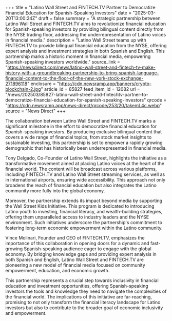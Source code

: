 +++
title = "Latino Wall Street and FINTECH.TV Partner to Democratize Financial Education for Spanish-Speaking Investors"
date = "2025-03-20T13:00:24Z"
draft = false
summary = "A strategic partnership between Latino Wall Street and FINTECH.TV aims to revolutionize financial education for Spanish-speaking investors by providing bilingual content directly from the NYSE trading floor, addressing the underrepresentation of Latino voices in financial media."
description = "Latino Wall Street teams up with FINTECH.TV to provide bilingual financial education from the NYSE, offering expert analysis and investment strategies in both Spanish and English. This partnership marks a historic moment in financial media, empowering Spanish-speaking investors worldwide."
source_link = "https://newsdirect.com/news/latino-wall-street-and-fintech-tv-make-history-with-a-groundbreaking-partnership-to-bring-spanish-language-financial-content-to-the-floor-of-the-new-york-stock-exchange-271896118"
enclosure = "https://cdn.newsramp.app/banners/crypto-blockchain-2.jpg"
article_id = 85827
feed_item_id = 12082
url = "/news/202503/85827-latino-wall-street-and-fintechtv-partner-to-democratize-financial-education-for-spanish-speaking-investors"
qrcode = "https://cdn.newsramp.app/news-direct/qrcode/253/20/takemL4c.webp"
source = "News Direct"
+++

<p>The collaboration between Latino Wall Street and FINTECH.TV marks a significant milestone in the effort to democratize financial education for Spanish-speaking investors. By producing exclusive bilingual content that covers a wide range of financial topics, from stock market insights to sustainable investing, this partnership is set to empower a rapidly growing demographic that has historically been underrepresented in financial media.</p><p>Tony Delgado, Co-Founder of Latino Wall Street, highlights the initiative as a transformative movement aimed at placing Latino voices at the heart of the financial world. The content will be broadcast across various platforms, including FINTECH.TV and Latino Wall Street streaming services, as well as in international airports, ensuring wide accessibility. This approach not only broadens the reach of financial education but also integrates the Latino community more fully into the global economy.</p><p>Moreover, the partnership extends its impact beyond media by supporting the Wall Street Kids Initiative. This program is dedicated to introducing Latino youth to investing, financial literacy, and wealth-building strategies, offering them unparalleled access to industry leaders and the NYSE environment. Such initiatives underscore the partnership's commitment to fostering long-term economic empowerment within the Latino community.</p><p>Vince Molinari, Founder and CEO of FINTECH.TV, emphasizes the importance of this collaboration in opening doors for a dynamic and fast-growing Spanish-speaking audience eager to engage with the global economy. By bridging knowledge gaps and providing expert analysis in both Spanish and English, Latino Wall Street and FINTECH.TV are pioneering a new model of financial media focused on community empowerment, education, and economic growth.</p><p>This partnership represents a crucial step towards inclusivity in financial education and investment opportunities, offering Spanish-speaking investors the tools and knowledge they need to navigate the complexities of the financial world. The implications of this initiative are far-reaching, promising to not only transform the financial literacy landscape for Latino investors but also to contribute to the broader goal of economic inclusivity and empowerment.</p>